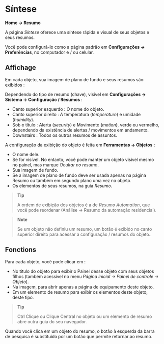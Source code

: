 # Síntese
**Home → Resumo**

A página *Síntese* oferece uma síntese rápida e visual de seus objetos e seus resumos.

Você pode configurá-lo como a página padrão em **Configurações → Preferências**, no computador e / ou celular.

## Affichage

Em cada objeto, sua imagem de plano de fundo e seus resumos são exibidos :

Dependendo do tipo de resumo (chave), visível em **Configurações → Sistema → Configuração / Resumos** :
- Canto superior esquerdo : O nome do objeto.
- Canto superior direito : A temperatura (*temperature*) e umidade (*humidity*).
- Sob o título : Alerta (*security*) e Movimento (*motion*), verde ou vermelho, dependendo da existência de alertas / movimentos em andamento.
- Downstairs : Todos os outros resumos de assuntos.

A configuração da exibição do objeto é feita em **Ferramentas → Objetos** :
- O nome dele.
- Se for visível. No entanto, você pode manter um objeto visível mesmo no painel, mas marque *Ocultar no resumo*.
- Sua imagem de fundo.
- Se a imagem de plano de fundo deve ser usada apenas na página Resumo ou também em segundo plano uma vez no objeto.
- Os elementos de seus resumos, na guia *Resumo*.

> **Tip**
>
> A ordem de exibição dos objetos é a de *Resumo Automation*, que você pode reordenar (Análise → Resumo da automação residencial).

> **Note**
>
> Se um objeto não definiu um resumo, um botão é exibido no canto superior direito para acessar a configuração / resumos do objeto..

## Fonctions

Para cada objeto, você pode clicar em :
- No título do objeto para exibir o Painel desse objeto com seus objetos filhos (também acessível no menu *Página inicial → Painel de controle → Objeto*).
- Na imagem, para abrir apenas a página de equipamento deste objeto.
- Em um elemento de resumo para exibir os elementos deste objeto, deste tipo.


> **Tip**
>
> Ctrl Clique ou Clique Central no objeto ou um elemento de resumo abre outra guia do seu navegador.

Quando você clica em um objeto do resumo, o botão à esquerda da barra de pesquisa é substituído por um botão que permite retornar ao resumo.

